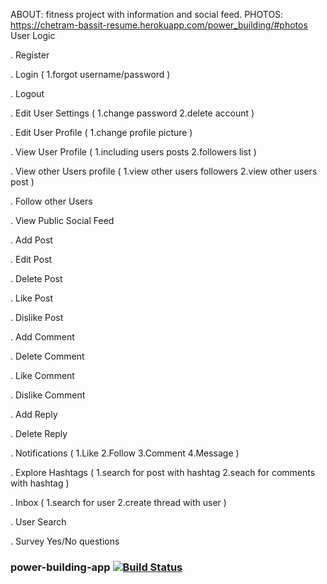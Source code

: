 ABOUT: fitness project with information and social feed. 
          PHOTOS: https://chetram-bassit-resume.herokuapp.com/power_building/#photos 
          User Logic

.	Register 

.	Login 
	(
		1.forgot username/password
	)

.	Logout

.	Edit User Settings 
	(
		1.change password
		2.delete account
	)

.   Edit User Profile
	(
		1.change profile picture 
	) 

.   View User Profile
	(
    	1.including users posts 
    	2.followers list 
	)

.   View other Users profile
	(
		1.view other users followers
		2.view other users post 
	)

.	Follow other Users

.	View Public Social Feed 

.   Add Post

.   Edit Post

.   Delete Post

.   Like Post

.   Dislike Post

.   Add Comment

.   Delete Comment

.   Like Comment

.   Dislike Comment

.   Add Reply

.   Delete Reply

.   Notifications
	(
		1.Like 
		2.Follow
		3.Comment
		4.Message
	)

.   Explore Hashtags
	(
		1.search for post with hashtag 
		2.seach for comments with hashtag
	)

.   Inbox 
	(
		1.search for user
		2.create thread with user
	)

.	User Search 

.	Survey Yes/No questions 






### power-building-app [![Build Status](https://app.travis-ci.com/chetrambassit121/power-building.svg?branch=main)](https://app.travis-ci.com/chetrambassit121/power-building)
